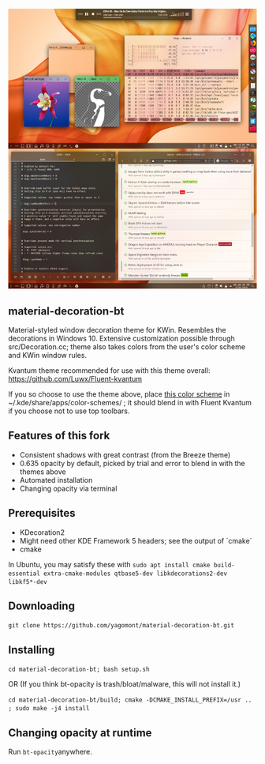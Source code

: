 ![Demo](data/preview.png)

## material-decoration-bt
Material-styled window decoration theme for KWin. Resembles the decorations in Windows 10.
Extensive customization possible through src/Decoration.cc; theme also takes colors from the user's color scheme and KWin window rules.

Kvantum theme recommended for use with this theme overall: https://github.com/Luwx/Fluent-kvantum

If you so choose to use the theme above, place [this color scheme](https://github.com/yagomont/warna-mac-kvmd/blob/master/WarnaMac20DarkerKVMD.colors) in ~/.kde/share/apps/color-schemes/ ; it should blend in with Fluent Kvantum if you choose not to use top toolbars.

## Features of this fork
* Consistent shadows with great contrast (from the Breeze theme)
* 0.635 opacity by default, picked by trial and error to blend in with the themes above
* Automated installation
* Changing opacity via terminal

## Prerequisites

* KDecoration2
* Might need other KDE Framework 5 headers; see the output of ´cmake´
* cmake

In Ubuntu, you may satisfy these with `sudo apt install cmake build-essential extra-cmake-modules qtbase5-dev libkdecorations2-dev libkf5*-dev `

## Downloading
`
git clone https://github.com/yagomont/material-decoration-bt.git
`
## Installing
`
cd material-decoration-bt; bash setup.sh
`

OR (If you think bt-opacity is trash/bloat/malware, this will not install it.)

`
cd material-decoration-bt/build;
cmake -DCMAKE_INSTALL_PREFIX=/usr .. ;
sudo make -j4 install
`

## Changing opacity at runtime
Run `bt-opacity`anywhere.
